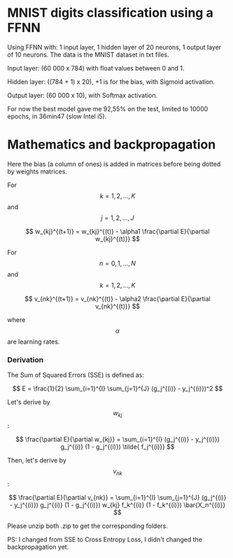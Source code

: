 # MNIST digits classification using a FFNN

Using FFNN with: 1 input layer, 1 hidden layer of 20 neurons, 1 output layer of 10 neurons. The data is the MNIST dataset in txt files.

Input layer: (60 000 x 784) with float values between 0 and 1.

Hidden layer: ((784 + 1) x 20), +1 is for the bias, with Sigmoid activation.

Output layer: (60 000 x 10), with Softmax activation.

For now the best model gave me 92,55% on the test, limited to 10000 epochs, in 36min47 (slow Intel i5).

# Mathematics and backpropagation

Here the bias (a column of ones) is added in matrices before being dotted by weights matrices.


For $$k = 1, 2, ..., K$$  and $$j = 1, 2, ..., J$$

$$
w_{kj}^{(t+1)} = w_{kj}^{(t)} - \alpha1 \frac{\partial E}{\partial w_{kj}^{(t)}} 
$$

For $$n = 0, 1, ..., N$$ and $$k = 1, 2, ..., K$$

$$
v_{nk}^{(t+1)} = v_{nk}^{(t)} - \alpha2 \frac{\partial E}{\partial v_{nk}^{(t)}}
$$

where  $$\alpha$$ are learning rates.

<h3>Derivation</h3> 
The Sum of Squared Errors (SSE) is defined as:

$$
E = \frac{1}{2} \sum_{i=1}^{I} \sum_{j=1}^{J} (g_j^{(i)} - y_j^{(i)})^2
$$

Let's derive by $$w_{kj}$$ :

$$
\frac{\partial E}{\partial w_{kj}} = \sum_{i=1}^{I} (g_j^{(i)} - y_j^{(i)}) g_j^{(i)} (1 - g_j^{(i)}) \tilde{ f_j^{(i)}}
$$

Then, let's derive by $$v_{nk}$$ :

$$
\frac{\partial E}{\partial v_{nk}} = \sum_{i=1}^{I} \sum_{j=1}^{J} (g_j^{(i)} - y_j^{(i)}) g_j^{(i)} (1 - g_j^{(i)}) w_{kj} f_k^{(i)} (1 - f_k^{(i)}) \bar{X_n^{(i)}}
$$

Please unzip both .zip to get the corresponding folders.

PS: I changed from SSE to Cross Entropy Loss, I didn't changed the backpropagation yet.
